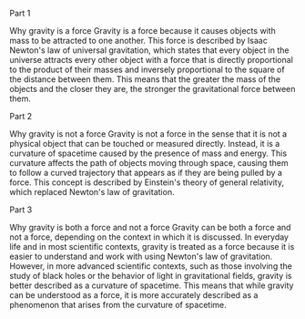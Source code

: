 Part 1

Why gravity is a force Gravity is a force because it causes objects with mass to be attracted to one another. This force is described by Isaac Newton's law of universal gravitation, which states that every object in the universe attracts every other object with a force that is directly proportional to the product of their masses and inversely proportional to the square of the distance between them. This means that the greater the mass of the objects and the closer they are, the stronger the gravitational force between them.

Part 2

Why gravity is not a force Gravity is not a force in the sense that it is not a physical object that can be touched or measured directly. Instead, it is a curvature of spacetime caused by the presence of mass and energy. This curvature affects the path of objects moving through space, causing them to follow a curved trajectory that appears as if they are being pulled by a force. This concept is described by Einstein's theory of general relativity, which replaced Newton's law of gravitation.

Part 3

Why gravity is both a force and not a force Gravity can be both a force and not a force, depending on the context in which it is discussed. In everyday life and in most scientific contexts, gravity is treated as a force because it is easier to understand and work with using Newton's law of gravitation. However, in more advanced scientific contexts, such as those involving the study of black holes or the behavior of light in gravitational fields, gravity is better described as a curvature of spacetime. This means that while gravity can be understood as a force, it is more accurately described as a phenomenon that arises from the curvature of spacetime.
